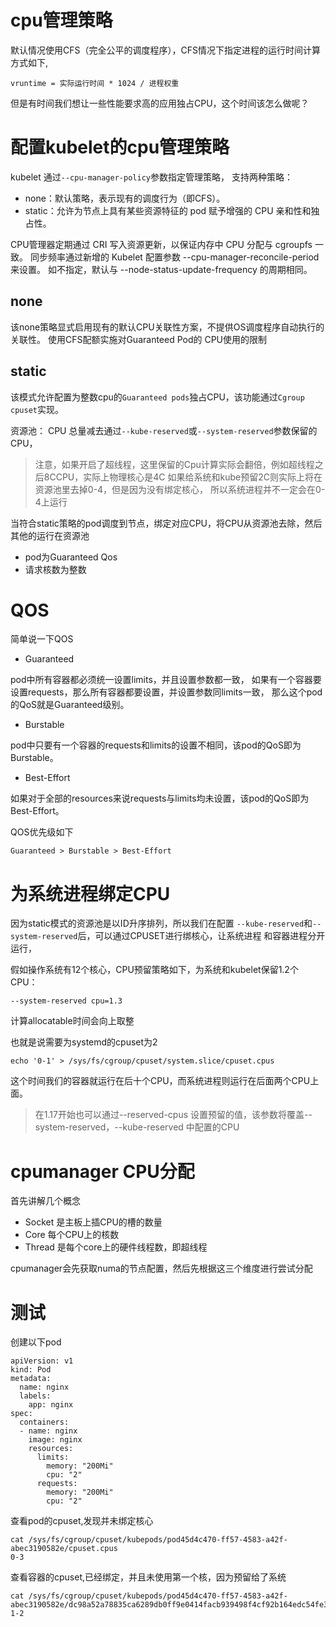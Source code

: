 # cpu管理策略

默认情况使用CFS（完全公平的调度程序），CFS情况下指定进程的运行时间计算方式如下,

```
vruntime = 实际运行时间 * 1024 / 进程权重
```

但是有时间我们想让一些性能要求高的应用独占CPU，这个时间该怎么做呢？

# 配置kubelet的cpu管理策略

kubelet 通过`--cpu-manager-policy`参数指定管理策略，
支持两种策略：

- none：默认策略，表示现有的调度行为（即CFS）。
- static：允许为节点上具有某些资源特征的 pod 赋予增强的 CPU 亲和性和独占性。

CPU管理器定期通过 CRI 写入资源更新，以保证内存中 CPU 分配与 cgroupfs 一致。
同步频率通过新增的 Kubelet 配置参数 --cpu-manager-reconcile-period 来设置。 
如不指定，默认与 --node-status-update-frequency 的周期相同。

## none

该none策略显式启用现有的默认CPU关联性方案，不提供OS调度程序自动执行的关联性。 
使用CFS配额实施对Guaranteed Pod的 CPU使用的限制 

## static 

该模式允许配置为整数cpu的`Guaranteed pods`独占CPU，该功能通过`Cgroup cpuset`实现。

资源池： CPU 总量减去通过`--kube-reserved`或`--system-reserved`参数保留的 CPU，

> 注意，如果开启了超线程，这里保留的Cpu计算实际会翻倍，例如超线程之后8CCPU，实际上物理核心是4C
> 如果给系统和kube预留2C则实际上将在资源池里去掉0-4，但是因为没有绑定核心，
> 所以系统进程并不一定会在0-4上运行

当符合static策略的pod调度到节点，绑定对应CPU，将CPU从资源池去除，然后其他的运行在资源池
 
- pod为Guaranteed Qos
- 请求核数为整数

# QOS

简单说一下QOS

- Guaranteed

pod中所有容器都必须统一设置limits，并且设置参数都一致，
如果有一个容器要设置requests，那么所有容器都要设置，并设置参数同limits一致，
那么这个pod的QoS就是Guaranteed级别。

- Burstable

pod中只要有一个容器的requests和limits的设置不相同，该pod的QoS即为Burstable。

- Best-Effort

如果对于全部的resources来说requests与limits均未设置，该pod的QoS即为Best-Effort。


QOS优先级如下

```
Guaranteed > Burstable > Best-Effort
```

# 为系统进程绑定CPU

因为static模式的资源池是以ID升序排列，所以我们在配置
`--kube-reserved`和`--system-reserved`后，可以通过CPUSET进行绑核心，让系统进程
和容器进程分开运行，

假如操作系统有12个核心，CPU预留策略如下，为系统和kubelet保留1.2个CPU：

```
--system-reserved cpu=1.3
```

计算allocatable时间会向上取整

也就是说需要为systemd的cpuset为2

```
echo '0-1' > /sys/fs/cgroup/cpuset/system.slice/cpuset.cpus
```

这个时间我们的容器就运行在后十个CPU，而系统进程则运行在后面两个CPU上面。


> 在1.17开始也可以通过--reserved-cpus 设置预留的值，该参数将覆盖--system-reserved，--kube-reserved
中配置的CPU

# cpumanager CPU分配

首先讲解几个概念

- Socket 是主板上插CPU的槽的数量
- Core 每个CPU上的核数
- Thread 是每个core上的硬件线程数，即超线程

cpumanager会先获取numa的节点配置，然后先根据这三个维度进行尝试分配

# 测试

创建以下pod
```
apiVersion: v1
kind: Pod
metadata:
  name: nginx
  labels:
    app: nginx
spec:
  containers:
  - name: nginx
    image: nginx
    resources:
      limits:
        memory: "200Mi"
        cpu: "2"
      requests:
        memory: "200Mi"
        cpu: "2"
```

查看pod的cpuset,发现并未绑定核心

```
cat /sys/fs/cgroup/cpuset/kubepods/pod45d4c470-ff57-4583-a42f-abec3190582e/cpuset.cpus
0-3
```

查看容器的cpuset,已经绑定，并且未使用第一个核，因为预留给了系统

```
cat /sys/fs/cgroup/cpuset/kubepods/pod45d4c470-ff57-4583-a42f-abec3190582e/dc98a52a78835ca6289db0ff9e0414facb939498f4cf92b164edc54fe37891d8/cpuset.cpus
1-2
```